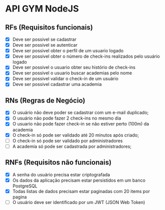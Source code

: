 # API GYM NodeJS

## RFs (Requisitos funcionais)
- [x] Deve ser possivel se cadastrar
- [x] Deve ser possivel se autenticar
- [x] Deve ser possivel obter o perfil de um usuario logado
- [x] Deve ser possivel obter o número de check-ins realizados pelo usuário logado
- [x] Deve ser possivel o usuario obter seu histório de check-ins
- [x] Deve ser possivel o usuario buscar academias pelo nome
- [x] Deve ser possivel validar o check-in de um usuário
- [x] Deve ser possivel cadastrar uma academia

## RNs (Regras de Negócio)

- [x] O usuário não deve poder se cadastrar com um e-mail duplicado;
- [x] O usuário não pode fazer 2 check-ins no mesmo dia
- [x] O usuario não pode fazer check-in se não estiver perto (100m) da academia
- [x] O check-in só pode ser validado até 20 minutos após criado;
- [ ] O check-in só pode ser validado por administradores
- [ ] A academia só pode ser cadastrada por administradores;

## RNFs (Requisitos não funcionais)

- [x] A senha do usuário precisa estar criptografada
- [x] Os dados da aplicação precisam estar persistidos em um banco PostgreSQL
- [x] Todas listas de dados precisam estar paginadas com 20 items por pagina
- [ ] O usuário deve ser identificado por um JWT (JSON Web Token)
